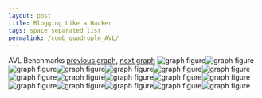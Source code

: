 ```yaml
---
layout: post
title: Blogging Like a Hacker
tags: space separated list
permalink: /comb_quadruple_AVL/
---
```


AVL Benchmarks
[previous graph](../comb_quadruple_A/), [next graph](../comb_quadruple_CYPHERD/)
![graph figure](./images/quadruple/AVL/AVL-AVL_box.png)![graph figure](./images/quadruple/AVL/AVL-A_box.png)![graph figure](./images/quadruple/AVL/AVL-CYPHERD_box.png)![graph figure](./images/quadruple/AVL/AVL-EGG_box.png)![graph figure](./images/quadruple/AVL/AVL-FACE_box.png)![graph figure](./images/quadruple/AVL/AVL-FLOYD_box.png)![graph figure](./images/quadruple/AVL/AVL-F_box.png)![graph figure](./images/quadruple/AVL/AVL-H_box.png)![graph figure](./images/quadruple/AVL/AVL-JSOND_box.png)![graph figure](./images/quadruple/AVL/AVL-K_box.png)![graph figure](./images/quadruple/AVL/AVL-O_box.png)![graph figure](./images/quadruple/AVL/AVL-PDFD_box.png)![graph figure](./images/quadruple/AVL/AVL-RB_box.png)![graph figure](./images/quadruple/AVL/AVL-ROD_box.png)![graph figure](./images/quadruple/AVL/AVL-SMATRIX_box.png)![graph figure](./images/quadruple/AVL/AVL-SORTD_box.png)![graph figure](./images/quadruple/AVL/AVL-ZB_box.png)